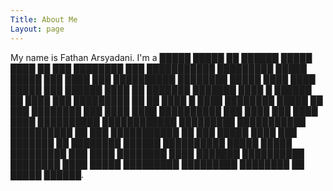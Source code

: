 ```yaml
---
Title: About Me
Layout: page
---
```

My name is Fathan Arsyadani. I'm a █████ █████ ██ ██████ █████ ████ ██ ███ ████████ ███ ███████████ █████████ █████ █████ ███ ████ ███ ██████████ ████████ █████ ████ ████ █████ ███ ██████ ████ ██ ███████ ███████ ████ █ ██████ ██ ████ ███ █████████ ██ ██ ████ █ ████ ████████ █████ ██ ███ ████████ ███ ████ ████ ██████████ ███ ████ ███ ████ ████ ██████████ ████████████ █████████ ███████████ ██████████ ██ ███ ███████████ ██ ███ █████ ████ ███ ███████ ██ ████████ ██████ ██████████ █████ █████ █████████ ███ ████ ████████ ████ ███████ ██████████ ████████ ████ █████ █████████ █████████ ████████ ██ █████ ██████.
